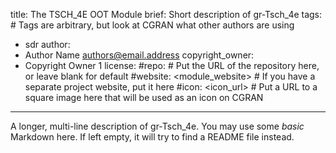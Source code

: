 title: The TSCH_4E OOT Module
brief: Short description of gr-Tsch_4e
tags: # Tags are arbitrary, but look at CGRAN what other authors are using
  - sdr
author:
  - Author Name <authors@email.address>
copyright_owner:
  - Copyright Owner 1
license:
#repo: # Put the URL of the repository here, or leave blank for default
#website: <module_website> # If you have a separate project website, put it here
#icon: <icon_url> # Put a URL to a square image here that will be used as an icon on CGRAN
---
A longer, multi-line description of gr-Tsch_4e.
You may use some *basic* Markdown here.
If left empty, it will try to find a README file instead.
